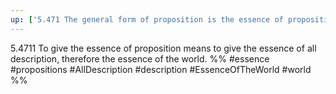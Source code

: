```yaml
---
up: ['5.471 The general form of proposition is the essence of proposition.']
---
```

5.4711 To give the essence of proposition means to give the essence of all description, therefore the essence of the world.
%%
#essence #propositions #AllDescription #description #EssenceOfTheWorld #world %%